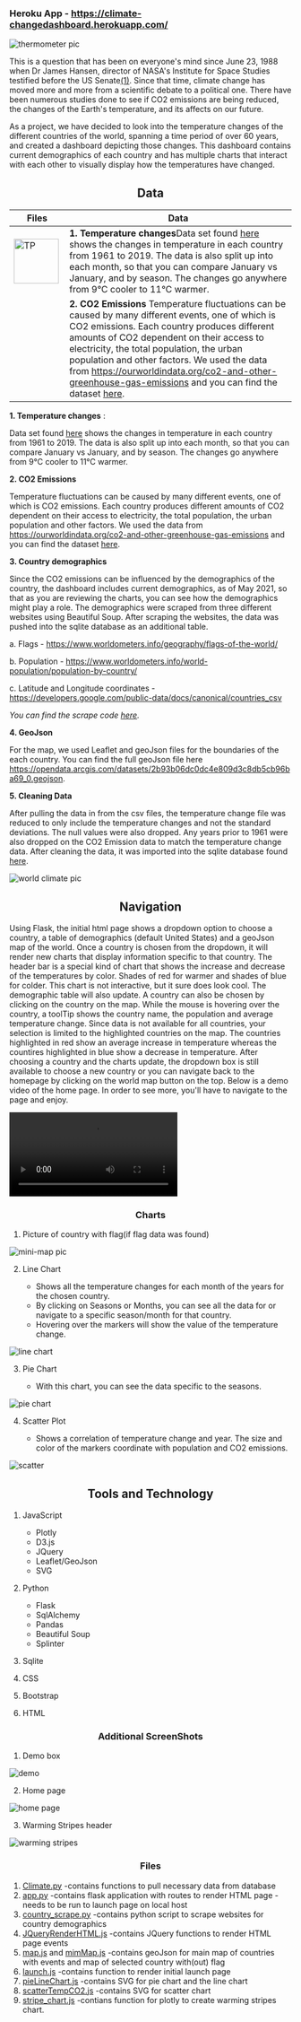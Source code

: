 ### Heroku App - https://climate-changedashboard.herokuapp.com/
![thermometer pic](https://github.com/divya-gh/Climate-Interactive-Dashboard/blob/corters22/Images/thermometer%20pic.png)

This is a question that has been on everyone's mind since June 23, 1988 when Dr James Hansen, director of NASA's Institute for Space Studies testified before the US Senate[(1)]. Since that time, climate change has moved more and more from a scientific debate to a political one. There have been numerous studies done to see if CO2 emissions are being reduced, the changes of the Earth's temperature, and its affects on our future. 

As a project, we have decided to look into the temperature changes of the different countries of the world, spanning a time period of over 60 years, and created a dashboard depicting those changes. This dashboard contains current demographics of each country and has multiple charts that interact with each other to visually display how the temperatures have changed.

<h2 align='center'>Data</h2>

| Files  | Data |
| ------------- | ------------- |
| <img src="./static/Image/csv.png" alt="TP" align='left'  width="80" height="80">  | **1. Temperature changes**Data set found [here](https://www.kaggle.com/sevgisarac/temperature-change?select=Environment_Temperature_change_E_All_Data_NOFLAG.csv) shows the changes in temperature in each country from 1961 to 2019. The data is also split up into each month, so that you can compare January vs January, and by season. The changes go anywhere from 9&deg;C cooler to 11&deg;C warmer.  |
|   | **2. CO2 Emissions** Temperature fluctuations can be caused by many different events, one of which is CO2 emissions. Each country produces different amounts of CO2 dependent on their access to electricity, the total population, the urban population and other factors. We used the data from https://ourworldindata.org/co2-and-other-greenhouse-gas-emissions and you can find the dataset [here](https://github.com/divya-gh/Climate-Interactive-Dashboard/blob/main/static/data/annual-co-emissions-by-region.csv).  |


**1. Temperature changes** : 

Data set found [here](https://www.kaggle.com/sevgisarac/temperature-change?select=Environment_Temperature_change_E_All_Data_NOFLAG.csv) shows the changes in temperature in each country from 1961 to 2019. The data is also split up into each month, so that you can compare January vs January, and by season. The changes go anywhere from 9&deg;C cooler to 11&deg;C warmer.

**2. CO2 Emissions**

Temperature fluctuations can be caused by many different events, one of which is CO2 emissions. Each country produces different amounts of CO2 dependent on their access to electricity, the total population, the urban population and other factors. We used the data from https://ourworldindata.org/co2-and-other-greenhouse-gas-emissions and you can find the dataset [here](https://github.com/divya-gh/Climate-Interactive-Dashboard/blob/main/static/data/annual-co-emissions-by-region.csv). 


**3. Country demographics**

Since the CO2 emissions can be influenced by the demographics of the country, the dashboard includes current demographics, as of May 2021, so that as you are reviewing the charts, you can see how the demographics might play a role. The demographics were scraped from three different websites using Beautiful Soup. After scraping the websites, the data was pushed into the sqlite database as an additional table.

  a. Flags - https://www.worldometers.info/geography/flags-of-the-world/
  
  b. Population - https://www.worldometers.info/world-population/population-by-country/
  
  c. Latitude and Longitude coordinates - https://developers.google.com/public-data/docs/canonical/countries_csv
  
*You can find the scrape code [here](https://github.com/divya-gh/Climate-Interactive-Dashboard/blob/main/country_scrape.py).*

**4. GeoJson**

For the map, we used Leaflet and geoJson files for the boundaries of the each country. You can find the full geoJson file here https://opendata.arcgis.com/datasets/2b93b06dc0dc4e809d3c8db5cb96ba69_0.geojson. 

**5. Cleaning Data**

After pulling the data in from the csv files, the temperature change file was reduced to only include the temperature changes and not the standard deviations. The null values were also dropped. Any years prior to 1961 were also dropped on the CO2 Emission data to match the temperature change data. After cleaning the data, it was imported into the sqlite database found [here](https://github.com/divya-gh/Climate-Interactive-Dashboard/edit/main/static/data/climateDB.db).

![world climate pic](https://github.com/divya-gh/Climate-Interactive-Dashboard/blob/corters22/Images/Climate%20zones2.png)

<h2 align='center'>Navigation</h2>

Using Flask, the initial html page shows a dropdown option to choose a country, a table of demographics (default United States) and a geoJson map of the world. Once a country is chosen from the dropdown, it will render new charts that display information specific to that country. The header bar is a special kind of chart that shows the increase and decrease of the temperatures by color. Shades of red for warmer and shades of blue for colder. This chart is not interactive, but it sure does look cool. The demographic table will also update. A country can also be chosen by clicking on the country on the map. While the mouse is hovering over the country, a toolTip shows the country name, the population and average temperature change. Since data is not available for all countries, your selection is limited to the highlighted countries on the map. The countries highlighted in red show an average increase in temperature whereas the countires highlighted in blue show a decrease in temperature. After choosing a country and the charts update, the dropdown box is still available to choose a new country or you can navigate back to the homepage by clicking on the world map button on the top. Below is a demo video of the home page. In order to see more, you'll have to navigate to the page and enjoy.

![demo video](https://user-images.githubusercontent.com/72528267/118071457-6dceab00-b36d-11eb-9dfc-2622e575c764.mp4)

<h3 align='center'>Charts</h3>

1. Picture of country with flag(if flag data was found)

![mini-map pic](https://github.com/divya-gh/Climate-Interactive-Dashboard/blob/main/static/Image/screenshot-minimap.PNG)

2. Line Chart

    + Shows all the temperature changes for each month of the years for the chosen country.
    + By clicking on Seasons or Months, you can see all the data for or navigate to a specific season/month for that country. 
    + Hovering over the markers will show the value of the temperature change.

![line chart](https://github.com/divya-gh/Climate-Interactive-Dashboard/blob/main/static/Image/screenshot-line-chart.PNG)

3. Pie Chart

    + With this chart, you can see the data specific to the seasons.

![pie chart](https://github.com/divya-gh/Climate-Interactive-Dashboard/blob/main/static/Image/screenshot-piechart.PNG)

4. Scatter Plot

    + Shows a correlation of temperature change and year. The size and color of the markers coordinate with population and CO2 emissions. 

![scatter](https://github.com/divya-gh/Climate-Interactive-Dashboard/blob/main/static/Image/screenshot-scatter-chart.PNG)


<h2 align='center'>Tools and Technology</h2>

1. JavaScript
 
    + Plotly
    + D3.js
    + JQuery
    + Leaflet/GeoJson
    + SVG

2. Python

    + Flask
    + SqlAlchemy
    + Pandas
    + Beautiful Soup
    + Splinter

3. Sqlite
4. CSS
5. Bootstrap
6. HTML

<h3 align='center'>Additional ScreenShots</h3>

1. Demo box

![demo](https://github.com/divya-gh/Climate-Interactive-Dashboard/blob/main/static/Image/screenshot-demo.PNG)

2. Home page

![home page](https://github.com/divya-gh/Climate-Interactive-Dashboard/blob/main/static/Image/screenshot-large-map.PNG)

3. Warming Stripes header

![warming stripes](https://github.com/divya-gh/Climate-Interactive-Dashboard/blob/main/static/Image/screenshot-warming-stripes.PNG)

<h3 align='center'>Files</h3>

1. [Climate.py](https://github.com/divya-gh/Climate-Interactive-Dashboard/blob/main/climate.py)
    -contains functions to pull necessary data from database
2. [app.py](https://github.com/divya-gh/Climate-Interactive-Dashboard/blob/main/app.py)
    -contains flask application with routes to render HTML page
    -needs to be run to launch page on local host
3. [country_scrape.py](https://github.com/divya-gh/Climate-Interactive-Dashboard/blob/main/country_scrape.py)
    -contains python script to scrape websites for country demographics
4. [JQueryRenderHTML.js](https://github.com/divya-gh/Climate-Interactive-Dashboard/blob/main/static/js/JQueryRenderHTML.js)
    -contains JQuery functions to render HTML page events
5. [map.js](https://github.com/divya-gh/Climate-Interactive-Dashboard/blob/main/static/js/map.js) and [mimMap.js](https://github.com/divya-gh/Climate-Interactive-Dashboard/blob/main/static/js/mimMap.js)
    -contains geoJson for main map of countries with events and map of selected country with(out) flag
6. [launch.js](https://github.com/divya-gh/Climate-Interactive-Dashboard/blob/main/static/js/launch.js)
    -contains function to render initial launch page
7. [pieLineChart.js](https://github.com/divya-gh/Climate-Interactive-Dashboard/blob/main/static/js/pieLineChart.js)
    -contains SVG for pie chart and the line chart
8. [scatterTempCO2.js](https://github.com/divya-gh/Climate-Interactive-Dashboard/blob/main/static/js/scatterTempCO2.js)
    -contains SVG for scatter chart
9. [stripe_chart.js](https://github.com/divya-gh/Climate-Interactive-Dashboard/blob/main/static/js/stripe_chart.js)
    -contians function for plotly to create warming stripes chart.




[(1)]: https://theconversation.com/30-years-ago-global-warming-became-front-page-news-and-both-republicans-and-democrats-took-it-seriously-97658#:~:text=June%2023%2C%201988%20marked%20the,change%20became%20a%20national%20issue.

